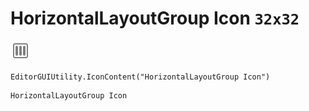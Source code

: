 # HorizontalLayoutGroup Icon `32x32`
<img src="/img/HorizontalLayoutGroup%20Icon.png" width=32 height=32>

``` CSharp
EditorGUIUtility.IconContent("HorizontalLayoutGroup Icon")
```
```
HorizontalLayoutGroup Icon
```
